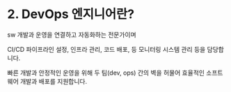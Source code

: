 # 2. DevOps 엔지니어란?

 sw 개발과 운영을 연결하고 자동화하는 전문가이며
 
CI/CD 파이프라인 설정, 인프라 관리, 코드 배포, 등 모니터링 시스템 관리 등을 담당합니다. 


빠른 개발과 안정적인 운영을 위해 두 팀(dev, ops) 간의 벽을 허물어 효율적인 소프트웨어 개발과 배포를 지원합니다.